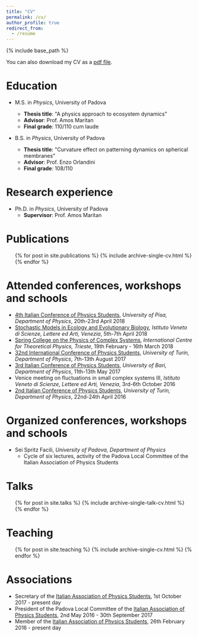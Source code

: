 ```yaml
---
title: "CV"
permalink: /cv/
author_profile: true
redirect_from:
  - /resume
---
```


{% include base_path %}

You can also download my CV as a [pdf file](/files/CV_Pacciani.pdf).

# Education
* M.S. in *Physics*, University of Padova
  * **Thesis title**: "A physics approach to ecosystem dynamics"
  * **Advisor**: Prof. Amos Maritan
  * **Final grade**: 110/110 cum laude

* B.S. in *Physics*, University of Padova
  * **Thesis title**: "Curvature effect on patterning dynamics on spherical membranes"
  * **Advisor**: Prof. Enzo Orlandini
  * **Final grade**: 108/110

Research experience
======
* Ph.D. in *Physics*, University of Padova
  * **Supervisor**: Prof. Amos Maritan

Publications
======
  <ul>{% for post in site.publications %}
    {% include archive-single-cv.html %}
  {% endfor %}</ul>

Attended conferences, workshops and schools
======
* [4th Italian Conference of Physics Students](http://ai-sf.it/cisf18/), *University of Pisa, Department of Physics*, 20th-23rd April 2018
* [Stochastic Models in Ecology and Evolutionary Biology](http://www.pd.infn.it/~maritan/veniceworkshop/veniceworkshop.html), *Istituto Veneto di Scienze, Lettere ed Arti, Venezia*, 5th-7th April 2018
* [Spring College on the Physics of Complex Systems](http://indico.ictp.it/event/8299/), *International Centre for Theoretical Physics, Trieste*, 19th February - 16th March 2018
* [32nd International Conference of Physics Students](http://www.icps2017.it/), *University of Turin, Department of Physics*, 7th-13th August 2017
* [3rd Italian Conference of Physics Students](http://www.ai-sf.it/cisf2017/), *University of Bari, Department of Physics*, 11th-13th May 2017
* Venice meeting on fluctuations in small complex systems III,  *Istituto Veneto di Scienze, Lettere ed Arti, Venezia*, 3rd-6th October 2016
* [2nd Italian Conference of Physics Students](http://www.ai-sf.it/cisf2016/), *University of Turin, Department of Physics*, 22nd-24th April 2016

Organized conferences, workshops and schools
======
* Sei Spritz Facili, *University of Padova, Department of Physics*
  * Cycle of six lectures, activity of the Padova Local Committee of the Italian Association of Physics Students

Talks
======
  <ul>{% for post in site.talks %}
    {% include archive-single-talk-cv.html %}
  {% endfor %}</ul>

Teaching
======
  <ul>{% for post in site.teaching %}
    {% include archive-single-cv.html %}
  {% endfor %}</ul>

Associations
======
* Secretary of the [Italian Association of Physics Students](http://www.ai-sf.it), 1st October 2017 - present day
* President of the Padova Local Committee of the [Italian Association of Physics Students](http://www.ai-sf.it), 2nd May 2016 - 30th September 2017
* Member of the [Italian Association of Physics Students](http://www.ai-sf.it), 26th February 2016 - present day
